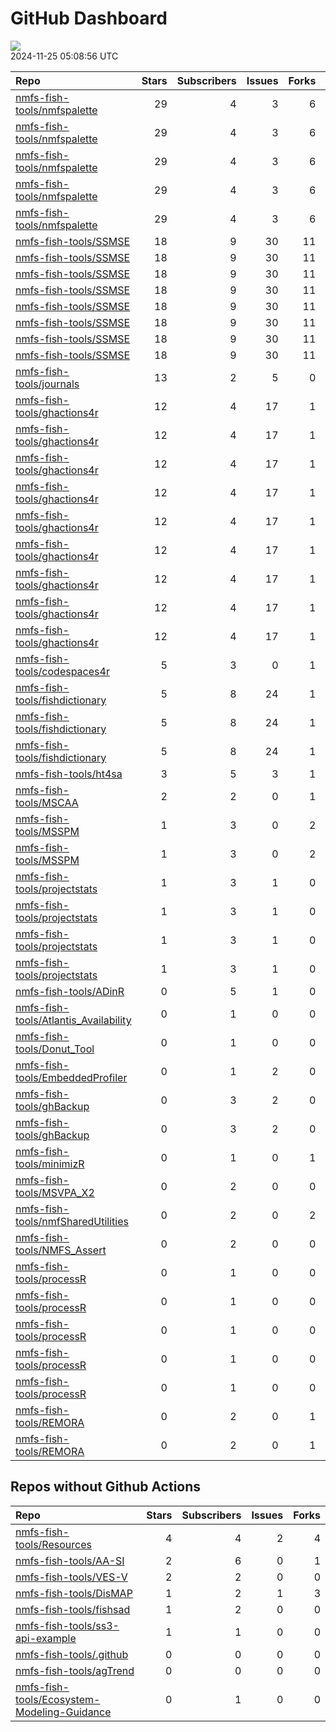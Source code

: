 GitHub Dashboard
================

![](https://github.com/nmfs-fish-tools/status/workflows/Render%20Status/badge.svg)  
2024-11-25 05:08:56 UTC

| Repo                                                                                              | Stars | Subscribers | Issues | Forks | Status                                                                                                                                                                                                    | Commit                                                                                                                                                                                                               |
|:--------------------------------------------------------------------------------------------------|------:|------------:|-------:|------:|:----------------------------------------------------------------------------------------------------------------------------------------------------------------------------------------------------------|:---------------------------------------------------------------------------------------------------------------------------------------------------------------------------------------------------------------------|
| [nmfs-fish-tools/nmfspalette](https://github.com/nmfs-fish-tools/nmfspalette)                     |    29 |           4 |      3 |     6 | [![](https://github.com/nmfs-fish-tools/nmfspalette/actions/workflows/pages/pages-build-deployment/badge.svg)](https://github.com/nmfs-fish-tools/nmfspalette/actions/runs/9978724495)                    | <a href="https://github.com/nmfs-fish-tools/nmfspalette/commit/277448e071561c665a6201c1be7b72aba7bba789" title="Built site for nmfspalette@3.0.0.000: a56e8ae">277448</a>                                            |
| [nmfs-fish-tools/nmfspalette](https://github.com/nmfs-fish-tools/nmfspalette)                     |    29 |           4 |      3 |     6 | [![](https://github.com/nmfs-fish-tools/nmfspalette/workflows/call-doc-and-style-r/badge.svg)](https://github.com/nmfs-fish-tools/nmfspalette/actions/runs/9978689554)                                    | <a href="https://github.com/nmfs-fish-tools/nmfspalette/commit/a56e8ae0d047f82b023f8872659bf454a72ae411" title="Merge pull request #33 from nmfs-fish-tools/style-doc-code">a56e8a</a>                               |
| [nmfs-fish-tools/nmfspalette](https://github.com/nmfs-fish-tools/nmfspalette)                     |    29 |           4 |      3 |     6 | [![](https://github.com/nmfs-fish-tools/nmfspalette/workflows/call-update-pkgdown/badge.svg)](https://github.com/nmfs-fish-tools/nmfspalette/actions/runs/9978689564)                                     | <a href="https://github.com/nmfs-fish-tools/nmfspalette/commit/a56e8ae0d047f82b023f8872659bf454a72ae411" title="Merge pull request #33 from nmfs-fish-tools/style-doc-code">a56e8a</a>                               |
| [nmfs-fish-tools/nmfspalette](https://github.com/nmfs-fish-tools/nmfspalette)                     |    29 |           4 |      3 |     6 | [![](https://github.com/nmfs-fish-tools/nmfspalette/workflows/Render%20README/badge.svg)](https://github.com/nmfs-fish-tools/nmfspalette/actions/runs/6433388283)                                         | <a href="https://github.com/nmfs-fish-tools/nmfspalette/commit/a43127baa0fc22622b5fb524231989d52aac4807" title="add manual build trigger for readme">a43127</a>                                                      |
| [nmfs-fish-tools/nmfspalette](https://github.com/nmfs-fish-tools/nmfspalette)                     |    29 |           4 |      3 |     6 | [![](https://github.com/nmfs-fish-tools/nmfspalette/workflows/call-r-cmd-check/badge.svg)](https://github.com/nmfs-fish-tools/nmfspalette/actions/runs/11088224009)                                       | <a href="https://github.com/nmfs-fish-tools/nmfspalette/commit/a56e8ae0d047f82b023f8872659bf454a72ae411" title="Merge pull request #33 from nmfs-fish-tools/style-doc-code">a56e8a</a>                               |
| [nmfs-fish-tools/SSMSE](https://github.com/nmfs-fish-tools/SSMSE)                                 |    18 |           9 |     30 |    11 | [![](https://github.com/nmfs-fish-tools/SSMSE/workflows/call-calc_coverage/badge.svg)](https://github.com/nmfs-fish-tools/SSMSE/actions/runs/11862263567)                                                 | <a href="https://github.com/nmfs-fish-tools/SSMSE/commit/f8662fb13bc031f4846ff12043aefdd9f3aa7dd7" title="bug: sample_struct_hist">f8662f</a>                                                                        |
| [nmfs-fish-tools/SSMSE](https://github.com/nmfs-fish-tools/SSMSE)                                 |    18 |           9 |     30 |    11 | [![](https://github.com/nmfs-fish-tools/SSMSE/workflows/call-doc-and-style-r/badge.svg)](https://github.com/nmfs-fish-tools/SSMSE/actions/runs/9226599777)                                                | <a href="https://github.com/nmfs-fish-tools/SSMSE/commit/1f12b27f65403062d914a79d6e239e5ccb3e9dc0" title="style and docs: run devtools::document() and styler::style_pkg()">1f12b2</a>                               |
| [nmfs-fish-tools/SSMSE](https://github.com/nmfs-fish-tools/SSMSE)                                 |    18 |           9 |     30 |    11 | [![](https://github.com/nmfs-fish-tools/SSMSE/workflows/Render%20README/badge.svg)](https://github.com/nmfs-fish-tools/SSMSE/actions/runs/8515869774)                                                     | <a href="https://github.com/nmfs-fish-tools/SSMSE/commit/07850edb449c1ff194dc1e94101d019b8dae87ab" title="rm other uneeded workflows">07850e</a>                                                                     |
| [nmfs-fish-tools/SSMSE](https://github.com/nmfs-fish-tools/SSMSE)                                 |    18 |           9 |     30 |    11 | [![](https://github.com/nmfs-fish-tools/SSMSE/actions/workflows/pages/pages-build-deployment/badge.svg)](https://github.com/nmfs-fish-tools/SSMSE/actions/runs/9226634459)                                | <a href="https://github.com/nmfs-fish-tools/SSMSE/commit/4e67aba54655200a90d862d92a81bc6dc77b8edb" title="Deploying to gh-pages from @ nmfs-fish-tools/SSMSE@1f12b27f65403062d914a79d6e239e5ccb3e9dc0 🚀">4e67ab</a> |
| [nmfs-fish-tools/SSMSE](https://github.com/nmfs-fish-tools/SSMSE)                                 |    18 |           9 |     30 |    11 | [![](https://github.com/nmfs-fish-tools/SSMSE/workflows/call-update-pkgdown/badge.svg)](https://github.com/nmfs-fish-tools/SSMSE/actions/runs/8515178981)                                                 | <a href="https://github.com/nmfs-fish-tools/SSMSE/commit/e1e5f42e064dae1ef4f33d1d8dc4216cadfc9f60" title="try a pkgdown build workflow">e1e5f4</a>                                                                   |
| [nmfs-fish-tools/SSMSE](https://github.com/nmfs-fish-tools/SSMSE)                                 |    18 |           9 |     30 |    11 | [![](https://github.com/nmfs-fish-tools/SSMSE/workflows/deploy%20pkgdown%20and%20user%20manual/badge.svg)](https://github.com/nmfs-fish-tools/SSMSE/actions/runs/9226599763)                              | <a href="https://github.com/nmfs-fish-tools/SSMSE/commit/1f12b27f65403062d914a79d6e239e5ccb3e9dc0" title="style and docs: run devtools::document() and styler::style_pkg()">1f12b2</a>                               |
| [nmfs-fish-tools/SSMSE](https://github.com/nmfs-fish-tools/SSMSE)                                 |    18 |           9 |     30 |    11 | [![](https://github.com/nmfs-fish-tools/SSMSE/workflows/gitleaks/badge.svg)](https://github.com/nmfs-fish-tools/SSMSE/actions/runs/8853743150)                                                            | <a href="https://github.com/nmfs-fish-tools/SSMSE/commit/931617e6b4e1773e6b333f232c41095511a889a2" title="test secret scanning">931617</a>                                                                           |
| [nmfs-fish-tools/SSMSE](https://github.com/nmfs-fish-tools/SSMSE)                                 |    18 |           9 |     30 |    11 | [![](https://github.com/nmfs-fish-tools/SSMSE/workflows/call-r-cmd-check/badge.svg)](https://github.com/nmfs-fish-tools/SSMSE/actions/runs/11309916250)                                                   | <a href="https://github.com/nmfs-fish-tools/SSMSE/commit/1f12b27f65403062d914a79d6e239e5ccb3e9dc0" title="style and docs: run devtools::document() and styler::style_pkg()">1f12b2</a>                               |
| [nmfs-fish-tools/journals](https://github.com/nmfs-fish-tools/journals)                           |    13 |           2 |      5 |     0 | [![](https://github.com/nmfs-fish-tools/journals/workflows/sync%20math.utah.edu%20fishery-journals/badge.svg)](https://github.com/nmfs-fish-tools/journals/actions/runs/11893164352)                      | <a href="https://github.com/nmfs-fish-tools/journals/commit/1653d30d0f9f01cf4215690714aa185612c48032" title="Updates journals bib files using download.yml">1653d3</a>                                               |
| [nmfs-fish-tools/ghactions4r](https://github.com/nmfs-fish-tools/ghactions4r)                     |    12 |           4 |     17 |     1 | [![](https://github.com/nmfs-fish-tools/ghactions4r/workflows/calc-coverage/badge.svg)](https://github.com/nmfs-fish-tools/ghactions4r/actions/runs/9293801172)                                           | <a href="https://github.com/nmfs-fish-tools/ghactions4r/commit/3456d100a858796027f754ce70462b633054eb38" title="fix spaces">3456d1</a>                                                                               |
| [nmfs-fish-tools/ghactions4r](https://github.com/nmfs-fish-tools/ghactions4r)                     |    12 |           4 |     17 |     1 | [![](https://github.com/nmfs-fish-tools/ghactions4r/workflows/call-build-pkgdown/badge.svg)](https://github.com/nmfs-fish-tools/ghactions4r/actions/runs/11977742757)                                     | <a href="https://github.com/nmfs-fish-tools/ghactions4r/commit/29b7717925a2023efb337f1992bce493508d218f" title="feat: add additional args to yaml files">29b771</a>                                                  |
| [nmfs-fish-tools/ghactions4r](https://github.com/nmfs-fish-tools/ghactions4r)                     |    12 |           4 |     17 |     1 | [![](https://github.com/nmfs-fish-tools/ghactions4r/workflows/call-calc_coverage/badge.svg)](https://github.com/nmfs-fish-tools/ghactions4r/actions/runs/11977742758)                                     | <a href="https://github.com/nmfs-fish-tools/ghactions4r/commit/29b7717925a2023efb337f1992bce493508d218f" title="feat: add additional args to yaml files">29b771</a>                                                  |
| [nmfs-fish-tools/ghactions4r](https://github.com/nmfs-fish-tools/ghactions4r)                     |    12 |           4 |     17 |     1 | [![](https://github.com/nmfs-fish-tools/ghactions4r/workflows/call-doc-and-style-r/badge.svg)](https://github.com/nmfs-fish-tools/ghactions4r/actions/runs/10921327306)                                   | <a href="https://github.com/nmfs-fish-tools/ghactions4r/commit/00f262257f9cf24e98f8b8e1c666214a7f1007a4" title="Merge pull request #142 from nmfs-fish-tools/fix-rm_dollar_sign">00f262</a>                          |
| [nmfs-fish-tools/ghactions4r](https://github.com/nmfs-fish-tools/ghactions4r)                     |    12 |           4 |     17 |     1 | [![](https://github.com/nmfs-fish-tools/ghactions4r/workflows/call-r-cmd-check/badge.svg)](https://github.com/nmfs-fish-tools/ghactions4r/actions/runs/11991429563)                                       | <a href="https://github.com/nmfs-fish-tools/ghactions4r/commit/d1ca9b5b68e2ff10356f1ecb9321cae29f9b0368" title="Merge pull request #146 from nmfs-fish-tools/linux-pkgs-update-pkgdown">d1ca9b</a>                   |
| [nmfs-fish-tools/ghactions4r](https://github.com/nmfs-fish-tools/ghactions4r)                     |    12 |           4 |     17 |     1 | [![](https://github.com/nmfs-fish-tools/ghactions4r/workflows/call-spell-check/badge.svg)](https://github.com/nmfs-fish-tools/ghactions4r/actions/runs/11977742770)                                       | <a href="https://github.com/nmfs-fish-tools/ghactions4r/commit/29b7717925a2023efb337f1992bce493508d218f" title="feat: add additional args to yaml files">29b771</a>                                                  |
| [nmfs-fish-tools/ghactions4r](https://github.com/nmfs-fish-tools/ghactions4r)                     |    12 |           4 |     17 |     1 | [![](https://github.com/nmfs-fish-tools/ghactions4r/workflows/call-style-description/badge.svg)](https://github.com/nmfs-fish-tools/ghactions4r/actions/runs/9912740522)                                  | <a href="https://github.com/nmfs-fish-tools/ghactions4r/commit/39f02f9df47b4d6c336377ee9cdc0900388fafe0" title="try error instead">39f02f</a>                                                                        |
| [nmfs-fish-tools/ghactions4r](https://github.com/nmfs-fish-tools/ghactions4r)                     |    12 |           4 |     17 |     1 | [![](https://github.com/nmfs-fish-tools/ghactions4r/workflows/.github/workflows/call-update-pkgdown.yml/badge.svg)](https://github.com/nmfs-fish-tools/ghactions4r/actions/runs/11916838335)              | <a href="https://github.com/nmfs-fish-tools/ghactions4r/commit/db581d4a7e33d11c651dc0e91ff784547b264f8b" title="do not run examples">db581d</a>                                                                      |
| [nmfs-fish-tools/ghactions4r](https://github.com/nmfs-fish-tools/ghactions4r)                     |    12 |           4 |     17 |     1 | [![](https://github.com/nmfs-fish-tools/ghactions4r/actions/workflows/pages/pages-build-deployment/badge.svg)](https://github.com/nmfs-fish-tools/ghactions4r/actions/runs/11843887499)                   | <a href="https://github.com/nmfs-fish-tools/ghactions4r/commit/dbacd66a07e6a5f38c0752687cba9236451b7f75" title="Built site for ghactions4r@0.2.0: d1ca9b5">dbacd6</a>                                                |
| [nmfs-fish-tools/codespaces4r](https://github.com/nmfs-fish-tools/codespaces4r)                   |     5 |           3 |      0 |     1 | [![](https://github.com/nmfs-fish-tools/codespaces4r/workflows/call-r-cmd-check/badge.svg)](https://github.com/nmfs-fish-tools/codespaces4r/actions/runs/6422895817)                                      | <a href="https://github.com/nmfs-fish-tools/codespaces4r/commit/b486c701e27163ea2c836938c49224cf797579de" title="Update README.md">b486c7</a>                                                                        |
| [nmfs-fish-tools/fishdictionary](https://github.com/nmfs-fish-tools/fishdictionary)               |     5 |           8 |     24 |     1 | [![](https://github.com/nmfs-fish-tools/fishdictionary/workflows/call-r-cmd-check/badge.svg)](https://github.com/nmfs-fish-tools/fishdictionary/actions/runs/10048234371)                                 | <a href="https://github.com/nmfs-fish-tools/fishdictionary/commit/3b7d01b4bd6055fa2fd8be1c5044dc1652ac45cf" title="Merge pull request #53 from nmfs-fish-tools/shiny_app">3b7d01</a>                                 |
| [nmfs-fish-tools/fishdictionary](https://github.com/nmfs-fish-tools/fishdictionary)               |     5 |           8 |     24 |     1 | [![](https://github.com/nmfs-fish-tools/fishdictionary/workflows/call-update-pkgdown/badge.svg)](https://github.com/nmfs-fish-tools/fishdictionary/actions/runs/10048234377)                              | <a href="https://github.com/nmfs-fish-tools/fishdictionary/commit/3b7d01b4bd6055fa2fd8be1c5044dc1652ac45cf" title="Merge pull request #53 from nmfs-fish-tools/shiny_app">3b7d01</a>                                 |
| [nmfs-fish-tools/fishdictionary](https://github.com/nmfs-fish-tools/fishdictionary)               |     5 |           8 |     24 |     1 | [![](https://github.com/nmfs-fish-tools/fishdictionary/actions/workflows/pages/pages-build-deployment/badge.svg)](https://github.com/nmfs-fish-tools/fishdictionary/actions/runs/10048260797)             | <a href="https://github.com/nmfs-fish-tools/fishdictionary/commit/8b85bdc514ff94bcd34df599d87d1e786e24c7f5" title="Built site for fishdictionary@0.0.0.9000: 3b7d01b">8b85bd</a>                                     |
| [nmfs-fish-tools/ht4sa](https://github.com/nmfs-fish-tools/ht4sa)                                 |     3 |           5 |      3 |     1 | [![](https://github.com/nmfs-fish-tools/ht4sa/actions/workflows/github-code-scanning/codeql/badge.svg)](https://github.com/nmfs-fish-tools/ht4sa/actions/runs/9005966792)                                 | <a href="https://github.com/nmfs-fish-tools/ht4sa/commit/60f686a086214ebdea3c4a9a8d6ac78f1470faf8" title="add some readme info">60f686</a>                                                                           |
| [nmfs-fish-tools/MSCAA](https://github.com/nmfs-fish-tools/MSCAA)                                 |     2 |           2 |      0 |     1 | [![](https://github.com/nmfs-fish-tools/MSCAA/actions/workflows/github-code-scanning/codeql/badge.svg)](https://github.com/nmfs-fish-tools/MSCAA/actions/runs/11664777665)                                | <a href="https://github.com/nmfs-fish-tools/MSCAA/commit/acd80c59d7af05f5cc4858e4fedb56429a468bc0" title="Updated version number">acd80c</a>                                                                         |
| [nmfs-fish-tools/MSSPM](https://github.com/nmfs-fish-tools/MSSPM)                                 |     1 |           3 |      0 |     2 | [![](https://github.com/nmfs-fish-tools/MSSPM/actions/workflows/github-code-scanning/codeql/badge.svg)](https://github.com/nmfs-fish-tools/MSSPM/actions/runs/11592377156)                                | <a href="https://github.com/nmfs-fish-tools/MSSPM/commit/2c77a94fb1ab62a34f21bd89991733b487c6f1af" title="Mods for 1.7.6">2c77a9</a>                                                                                 |
| [nmfs-fish-tools/MSSPM](https://github.com/nmfs-fish-tools/MSSPM)                                 |     1 |           3 |      0 |     2 | [![](https://github.com/nmfs-fish-tools/MSSPM/actions/workflows/pages/pages-build-deployment/badge.svg)](https://github.com/nmfs-fish-tools/MSSPM/actions/runs/6525716847)                                | <a href="https://github.com/nmfs-fish-tools/MSSPM/commit/1c080895531f7b6b871b01e2cfd75723340bac6a" title="Mods for 1.7.5">1c0808</a>                                                                                 |
| [nmfs-fish-tools/projectstats](https://github.com/nmfs-fish-tools/projectstats)                   |     1 |           3 |      1 |     0 | [![](https://github.com/nmfs-fish-tools/projectstats/workflows/call-doc-and-style-r/badge.svg)](https://github.com/nmfs-fish-tools/projectstats/actions/runs/9957919327)                                  | <a href="https://github.com/nmfs-fish-tools/projectstats/commit/014ed6812fe95c41536be2c4ddbd3c0485ada309" title="style and docs: run devtools::document() and styler::style_pkg()">014ed6</a>                        |
| [nmfs-fish-tools/projectstats](https://github.com/nmfs-fish-tools/projectstats)                   |     1 |           3 |      1 |     0 | [![](https://github.com/nmfs-fish-tools/projectstats/workflows/call-update-pkgdown/badge.svg)](https://github.com/nmfs-fish-tools/projectstats/actions/runs/9957919338)                                   | <a href="https://github.com/nmfs-fish-tools/projectstats/commit/014ed6812fe95c41536be2c4ddbd3c0485ada309" title="style and docs: run devtools::document() and styler::style_pkg()">014ed6</a>                        |
| [nmfs-fish-tools/projectstats](https://github.com/nmfs-fish-tools/projectstats)                   |     1 |           3 |      1 |     0 | [![](https://github.com/nmfs-fish-tools/projectstats/workflows/call-r-cmd-check/badge.svg)](https://github.com/nmfs-fish-tools/projectstats/actions/runs/9957919329)                                      | <a href="https://github.com/nmfs-fish-tools/projectstats/commit/014ed6812fe95c41536be2c4ddbd3c0485ada309" title="style and docs: run devtools::document() and styler::style_pkg()">014ed6</a>                        |
| [nmfs-fish-tools/projectstats](https://github.com/nmfs-fish-tools/projectstats)                   |     1 |           3 |      1 |     0 | [![](https://github.com/nmfs-fish-tools/projectstats/actions/workflows/pages/pages-build-deployment/badge.svg)](https://github.com/nmfs-fish-tools/projectstats/actions/runs/9957942161)                  | <a href="https://github.com/nmfs-fish-tools/projectstats/commit/39f59d1b1885d0a72096ebe9e0a99c60e1d91c3b" title="Built site for projectstats@0.0.0.9000: 014ed68">39f59d</a>                                         |
| [nmfs-fish-tools/ADinR](https://github.com/nmfs-fish-tools/ADinR)                                 |     0 |           5 |      1 |     0 | [![](https://github.com/nmfs-fish-tools/ADinR/actions/workflows/github-code-scanning/codeql/badge.svg)](https://github.com/nmfs-fish-tools/ADinR/actions/runs/9005966822)                                 | <a href="https://github.com/nmfs-fish-tools/ADinR/commit/8b64de58d91bda1f3f5cf15fd7fbb3c306c3f2e4" title="Update catch_at_age2.R">8b64de</a>                                                                         |
| [nmfs-fish-tools/Atlantis_Availability](https://github.com/nmfs-fish-tools/Atlantis_Availability) |     0 |           1 |      0 |     0 | [![](https://github.com/nmfs-fish-tools/Atlantis_Availability/actions/workflows/github-code-scanning/codeql/badge.svg)](https://github.com/nmfs-fish-tools/Atlantis_Availability/actions/runs/9005967829) | <a href="https://github.com/nmfs-fish-tools/Atlantis_Availability/commit/85629bf25b8c1e7edeac8d5721e2cc63d7917762" title="Fixed nan bug">85629b</a>                                                                  |
| [nmfs-fish-tools/Donut_Tool](https://github.com/nmfs-fish-tools/Donut_Tool)                       |     0 |           1 |      0 |     0 | [![](https://github.com/nmfs-fish-tools/Donut_Tool/actions/workflows/github-code-scanning/codeql/badge.svg)](https://github.com/nmfs-fish-tools/Donut_Tool/actions/runs/9005967523)                       | <a href="https://github.com/nmfs-fish-tools/Donut_Tool/commit/78436783624fa9de223cddcf13d6715dc2fff4b4" title="Merge branch 'master' of https://github.com/NMFS-ecosystem-tools/Donut_Tool">784367</a>               |
| [nmfs-fish-tools/EmbeddedProfiler](https://github.com/nmfs-fish-tools/EmbeddedProfiler)           |     0 |           1 |      2 |     0 | [![](https://github.com/nmfs-fish-tools/EmbeddedProfiler/actions/workflows/github-code-scanning/codeql/badge.svg)](https://github.com/nmfs-fish-tools/EmbeddedProfiler/actions/runs/9005967082)           | <a href="https://github.com/nmfs-fish-tools/EmbeddedProfiler/commit/0d1dc2efc6351bef7409504698e3203b38d55ab5" title="Merge pull request #4 from Bai-Li-NOAA/main">0d1dc2</a>                                         |
| [nmfs-fish-tools/ghBackup](https://github.com/nmfs-fish-tools/ghBackup)                           |     0 |           3 |      2 |     0 | [![](https://github.com/nmfs-fish-tools/ghBackup/workflows/call-calc_coverage/badge.svg)](https://github.com/nmfs-fish-tools/ghBackup/actions/runs/7747781424)                                            | <a href="https://github.com/nmfs-fish-tools/ghBackup/commit/968e96804f252eda7b6a41ab041ddf75bf891ec1" title="GHA: add yml file to calculate code coverage">968e96</a>                                                |
| [nmfs-fish-tools/ghBackup](https://github.com/nmfs-fish-tools/ghBackup)                           |     0 |           3 |      2 |     0 | [![](https://github.com/nmfs-fish-tools/ghBackup/workflows/call-r-cmd-check/badge.svg)](https://github.com/nmfs-fish-tools/ghBackup/actions/runs/7747781404)                                              | <a href="https://github.com/nmfs-fish-tools/ghBackup/commit/968e96804f252eda7b6a41ab041ddf75bf891ec1" title="GHA: add yml file to calculate code coverage">968e96</a>                                                |
| [nmfs-fish-tools/minimizR](https://github.com/nmfs-fish-tools/minimizR)                           |     0 |           1 |      0 |     1 | [![](https://github.com/nmfs-fish-tools/minimizR/actions/workflows/github-code-scanning/codeql/badge.svg)](https://github.com/nmfs-fish-tools/minimizR/actions/runs/9005967125)                           | <a href="https://github.com/nmfs-fish-tools/minimizR/commit/b1aa0e4e916f64ba69f9a6f429286fae5d606530" title="Merge pull request #6 from nmfs-fish-tools/specific-commit-branch">b1aa0e</a>                           |
| [nmfs-fish-tools/MSVPA_X2](https://github.com/nmfs-fish-tools/MSVPA_X2)                           |     0 |           2 |      0 |     0 | [![](https://github.com/nmfs-fish-tools/MSVPA_X2/actions/workflows/github-code-scanning/codeql/badge.svg)](https://github.com/nmfs-fish-tools/MSVPA_X2/actions/runs/9005967133)                           | <a href="https://github.com/nmfs-fish-tools/MSVPA_X2/commit/a8a1b7e2757f9a23ac8c779dd1c76758ba24f4e5" title="Updated version number">a8a1b7</a>                                                                      |
| [nmfs-fish-tools/nmfSharedUtilities](https://github.com/nmfs-fish-tools/nmfSharedUtilities)       |     0 |           2 |      0 |     2 | [![](https://github.com/nmfs-fish-tools/nmfSharedUtilities/actions/workflows/github-code-scanning/codeql/badge.svg)](https://github.com/nmfs-fish-tools/nmfSharedUtilities/actions/runs/11660046111)      | <a href="https://github.com/nmfs-fish-tools/nmfSharedUtilities/commit/776c7e02e992ee14365162db6f350bb8866bcaa5" title="Mods for 1.7.5">776c7e</a>                                                                    |
| [nmfs-fish-tools/NMFS_Assert](https://github.com/nmfs-fish-tools/NMFS_Assert)                     |     0 |           2 |      0 |     0 | [![](https://github.com/nmfs-fish-tools/NMFS_Assert/actions/workflows/github-code-scanning/codeql/badge.svg)](https://github.com/nmfs-fish-tools/NMFS_Assert/actions/runs/9005966637)                     | <a href="https://github.com/nmfs-fish-tools/NMFS_Assert/commit/757cd0bc5327bc5fa44927bad6c1fc712aa9b0fd" title="Update Console.hpp">757cd0</a>                                                                       |
| [nmfs-fish-tools/processR](https://github.com/nmfs-fish-tools/processR)                           |     0 |           1 |      0 |     0 | [![](https://github.com/nmfs-fish-tools/processR/workflows/R-CMD-check/badge.svg)](https://github.com/nmfs-fish-tools/processR/actions/runs/6777551290)                                                   | <a href="https://github.com/nmfs-fish-tools/processR/commit/bed813e1415b54386dc10b576462e3e5b6b3118d" title="GHA: add boost to Windows">bed813</a>                                                                   |
| [nmfs-fish-tools/processR](https://github.com/nmfs-fish-tools/processR)                           |     0 |           1 |      0 |     0 | [![](https://github.com/nmfs-fish-tools/processR/workflows/call-r-cmd-check/badge.svg)](https://github.com/nmfs-fish-tools/processR/actions/runs/6917986620)                                              | <a href="https://github.com/nmfs-fish-tools/processR/commit/0e150fc11d00af7ab72e409e047a0a1c228443d2" title=" inline">0e150f</a>                                                                                     |
| [nmfs-fish-tools/processR](https://github.com/nmfs-fish-tools/processR)                           |     0 |           1 |      0 |     0 | [![](https://github.com/nmfs-fish-tools/processR/workflows/call-r-cmd-check/badge.svg)](https://github.com/nmfs-fish-tools/processR/actions/runs/6421122126)                                              | <a href="https://github.com/nmfs-fish-tools/processR/commit/4eeac6c6fe522cee332e32e76daa88a078f730be" title="feat: add boost">4eeac6</a>                                                                             |
| [nmfs-fish-tools/processR](https://github.com/nmfs-fish-tools/processR)                           |     0 |           1 |      0 |     0 | [![](https://github.com/nmfs-fish-tools/processR/workflows/install-boost/badge.svg)](https://github.com/nmfs-fish-tools/processR/actions/runs/6777062458)                                                 | <a href="https://github.com/nmfs-fish-tools/processR/commit/a109f85344f5440fd7e63ccff932543dd082eeed" title="GHA: add error-on section">a109f8</a>                                                                   |
| [nmfs-fish-tools/processR](https://github.com/nmfs-fish-tools/processR)                           |     0 |           1 |      0 |     0 | [![](https://github.com/nmfs-fish-tools/processR/actions/workflows/github-code-scanning/codeql/badge.svg)](https://github.com/nmfs-fish-tools/processR/actions/runs/9005967438)                           | <a href="https://github.com/nmfs-fish-tools/processR/commit/0e150fc11d00af7ab72e409e047a0a1c228443d2" title=" inline">0e150f</a>                                                                                     |
| [nmfs-fish-tools/REMORA](https://github.com/nmfs-fish-tools/REMORA)                               |     0 |           2 |      0 |     1 | [![](https://github.com/nmfs-fish-tools/REMORA/actions/workflows/github-code-scanning/codeql/badge.svg)](https://github.com/nmfs-fish-tools/REMORA/actions/runs/9005967833)                               | <a href="https://github.com/nmfs-fish-tools/REMORA/commit/ddef3c9b702c5535a0b2d76102e3ed94419e476b" title="Mods for 1.7.5">ddef3c</a>                                                                                |
| [nmfs-fish-tools/REMORA](https://github.com/nmfs-fish-tools/REMORA)                               |     0 |           2 |      0 |     1 | [![](https://github.com/nmfs-fish-tools/REMORA/actions/workflows/pages/pages-build-deployment/badge.svg)](https://github.com/nmfs-fish-tools/REMORA/actions/runs/6398078412)                              | <a href="https://github.com/nmfs-fish-tools/REMORA/commit/ddef3c9b702c5535a0b2d76102e3ed94419e476b" title="Mods for 1.7.5">ddef3c</a>                                                                                |

## Repos without Github Actions

| Repo                                                                                                          | Stars | Subscribers | Issues | Forks |
|:--------------------------------------------------------------------------------------------------------------|------:|------------:|-------:|------:|
| [nmfs-fish-tools/Resources](https://github.com/nmfs-fish-tools/Resources)                                     |     4 |           4 |      2 |     4 |
| [nmfs-fish-tools/AA-SI](https://github.com/nmfs-fish-tools/AA-SI)                                             |     2 |           6 |      0 |     1 |
| [nmfs-fish-tools/VES-V](https://github.com/nmfs-fish-tools/VES-V)                                             |     2 |           2 |      0 |     0 |
| [nmfs-fish-tools/DisMAP](https://github.com/nmfs-fish-tools/DisMAP)                                           |     1 |           2 |      1 |     3 |
| [nmfs-fish-tools/fishsad](https://github.com/nmfs-fish-tools/fishsad)                                         |     1 |           2 |      0 |     0 |
| [nmfs-fish-tools/ss3-api-example](https://github.com/nmfs-fish-tools/ss3-api-example)                         |     1 |           1 |      0 |     0 |
| [nmfs-fish-tools/.github](https://github.com/nmfs-fish-tools/.github)                                         |     0 |           0 |      0 |     0 |
| [nmfs-fish-tools/agTrend](https://github.com/nmfs-fish-tools/agTrend)                                         |     0 |           0 |      0 |     0 |
| [nmfs-fish-tools/Ecosystem-Modeling-Guidance](https://github.com/nmfs-fish-tools/Ecosystem-Modeling-Guidance) |     0 |           1 |      0 |     0 |
